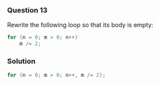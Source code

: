 ### Question 13

Rewrite the following loop so that its body is empty:

```c
for (n = 0; m > 0; n++)
    m /= 2;
```

### Solution

```c
for (n = 0; m > 0; n++, m /= 2);
```
